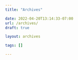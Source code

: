 ```yaml
---
title: "Archives"

date: 2022-04-20T13:14:33-07:00
url: /archives/
draft: true

layout: archives

tags: []

---
```


